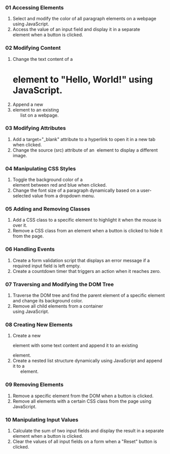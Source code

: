 ### 01 Accessing Elements

1. Select and modify the color of all paragraph elements on a webpage using JavaScript.
2. Access the value of an input field and display it in a separate <div> element when a
   button is clicked.

### 02 Modifying Content

1. Change the text content of a <h1> element to "Hello, World!" using JavaScript.
2. Append a new <li> element to an existing <ul> list on a webpage.

### 03 Modifying Attributes

1. Add a target="\_blank" attribute to a hyperlink to open it in a new tab when clicked.
2. Change the source (src) attribute of an <img> element to display a different image.

### 04 Manipulating CSS Styles

1. Toggle the background color of a <div> element between red and blue when clicked.
2. Change the font size of a paragraph dynamically based on a user-selected value from a
   dropdown menu.

### 05 Adding and Removing Classes

1. Add a CSS class to a specific element to highlight it when the mouse is over it.
2. Remove a CSS class from an element when a button is clicked to hide it from the page.

### 06 Handling Events

1. Create a form validation script that displays an error message if a required input field is left empty.
2. Create a countdown timer that triggers an action when it reaches zero.

### 07 Traversing and Modifying the DOM Tree

1. Traverse the DOM tree and find the parent element of a specific element and change its background color.
2. Remove all child elements from a container <div> using JavaScript.

### 08 Creating New Elements

1. Create a new <p> element with some text content and append it to an existing <div> element.
2. Create a nested list structure dynamically using JavaScript and append it to a <ul>
   element.

### 09 Removing Elements

1. Remove a specific element from the DOM when a button is clicked.
2. Remove all elements with a certain CSS class from the page using JavaScript.

### 10 Manipulating Input Values

1. Calculate the sum of two input fields and display the result in a separate <span> element when a button is clicked.
2. Clear the values of all input fields on a form when a "Reset" button is clicked.
